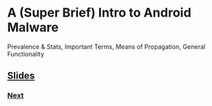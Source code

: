 # A (Super Brief) Intro to Android Malware

Prevalence & Stats, Important Terms, Means of Propagation, General Functionality

## [Slides](https://docs.google.com/presentation/d/1ZT9AbSHFkZ-D3l7RYod_oTTPQTAJo8an_6f-ktpJBmk/edit?usp=sharing)

### [Next](https://github.com/chmodxx/BlackHoodie2018/blob/master/lab/Tools.markdown)

